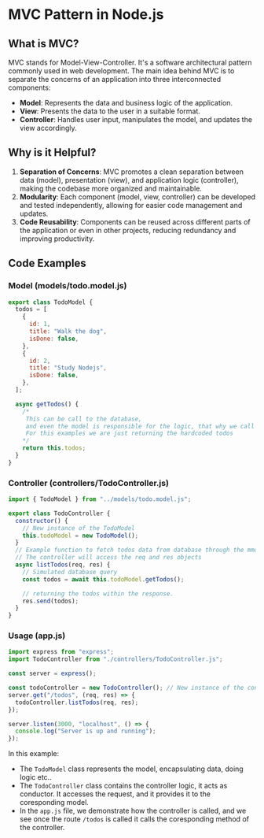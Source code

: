 # MVC Pattern in Node.js

## What is MVC?

MVC stands for Model-View-Controller. It's a software architectural pattern commonly used in web development. The main idea behind MVC is to separate the concerns of an application into three interconnected components:

- **Model**: Represents the data and business logic of the application.
- **View**: Presents the data to the user in a suitable format.
- **Controller**: Handles user input, manipulates the model, and updates the view accordingly.

## Why is it Helpful?

1. **Separation of Concerns**: MVC promotes a clean separation between data (model), presentation (view), and application logic (controller), making the codebase more organized and maintainable.
2. **Modularity**: Each component (model, view, controller) can be developed and tested independently, allowing for easier code management and updates.
3. **Code Reusability**: Components can be reused across different parts of the application or even in other projects, reducing redundancy and improving productivity.

## Code Examples

### Model (models/todo.model.js)

```javascript
export class TodoModel {
  todos = [
    {
      id: 1,
      title: "Walk the dog",
      isDone: false,
    },
    {
      id: 2,
      title: "Study Nodejs",
      isDone: false,
    },
  ];

  async getTodos() {
    /*
     This can be call to the database, 
     and even the model is responsible for the logic, that why we call it the heavy lifter in the app =)
     For this examples we are just returning the hardcoded todos
    */
    return this.todos;
  }
}
```

### Controller (controllers/TodoController.js)

```javascript
import { TodoModel } from "../models/todo.model.js";

export class TodoController {
  constructor() {
    // New instance of the TodoModel
    this.todoModel = new TodoModel();
  }
  // Example function to fetch todos data from database through the mmodel
  // The controller will access the req and res objects
  async listTodos(req, res) {
    // Simulated database query
    const todos = await this.todoModel.getTodos();

    // returning the todos within the response.
    res.send(todos);
  }
}
```

### Usage (app.js)

```javascript
import express from "express";
import TodoController from "./controllers/TodoController.js";

const server = express();

const todoController = new TodoController(); // New instance of the controller
server.get("/todos", (req, res) => {
  todoController.listTodos(req, res);
});

server.listen(3000, "localhost", () => {
  console.log("Server is up and running");
});
```

In this example:

- The `TodoModel` class represents the model, encapsulating data, doing logic etc..
- The `TodoController` class contains the controller logic, it acts as conductor. It accesses the request, and it provides it to the coresponding model.
- In the `app.js` file, we demonstrate how the controller is called, and we see once the route `/todos` is called it calls the coresponding method of the controller.
